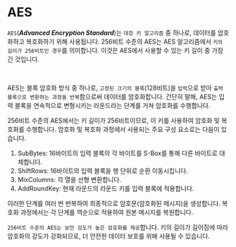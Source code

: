 # AES

`AES`(***Advanced Encryption Standard***)는 `대칭 키 알고리즘` 중 하나로, 데이터를 암호화하고 복호화하기 위해 사용됩니다. 256비트 수준의 AES는 AES 알고리즘에서 `키의 길이가 256비트인 경우`를 의미합니다. 이것은 AES에서 사용할 수 있는 키 길이 중 가장 긴 것입니다.

<br>

AES는 블록 암호화 방식 중 하나로, `고정된 크기의 블록`(128비트)을 `입력`으로 받아 `출력 블록으로 변환하는 과정을 반복`함으로써 데이터를 암호화합니다. 간단히 말해, AES는 입력 블록을 연속적으로 변형시키는 라운드라는 단계를 거쳐 암호화를 수행합니다.

256비트 수준의 AES에서는 키 길이가 256비트이므로, 이 키를 사용하여 암호화 및 복호화를 수행합니다. 암호화 및 복호화 과정에서 사용되는 주요 구성 요소로는 다음이 있습니다.

1. SubBytes: 16바이트의 입력 블록의 각 바이트를 S-Box를 통해 다른 바이트로 대체합니다.
2. ShiftRows: 16바이트의 입력 블록을 행 단위로 순환 이동시킵니다.
3. MixColumns: 각 열을 선형 변환합니다.
4. AddRoundKey: 현재 라운드의 라운드 키를 입력 블록에 적용합니다.

이러한 단계를 여러 번 반복하여 최종적으로 암호문(암호화된 메시지)을 생성합니다. 복호화 과정에서는 각 단계를 역순으로 적용하여 원본 메시지를 복원합니다.

`256비트 수준의 AES는 보안 강도가 높은 암호화를 제공`합니다. 키의 길이가 길어짐에 따라 암호화의 강도가 강화되므로, 더 안전한 데이터 보호를 위해 사용될 수 있습니다.